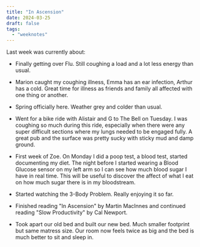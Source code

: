 ```yaml
---
title: "In Ascension"
date: 2024-03-25
draft: false
tags:
  - "weeknotes"
---
```


Last week was currently about:

- Finally getting over Flu. Still coughing a load and a lot less energy than usual.

- Marion caught my coughing illness, Emma has an ear infection, Arthur has a cold. Great time for illness as friends and family all affected with one thing or another.

- Spring officially here. Weather grey and colder than usual.

- Went for a bike ride with Alistair and G to The Bell on Tuesday. I was coughing so much during this ride, especially when there were any super difficult sections where my lungs needed to be engaged fully. A great pub and the surface was pretty sucky with sticky mud and damp ground.

- First week of Zoe. On Monday I did a poop test, a blood test, started documenting my diet. The night before I started wearing a Blood Glucose sensor on my left arm so I can see how much blood sugar I have in real time. This will be useful to discover the affect of what I eat on how much sugar there is in my bloodstream.

- Started watching the 3-Body Problem. Really enjoying it so far.

- Finished reading "In Ascension" by Martin MacInnes and continued reading "Slow Productivity" by Cal Newport.

- Took apart our old bed and built our new bed. Much smaller footprint but same matress size. Our room now feels twice as big and the bed is much better to sit and sleep in.
